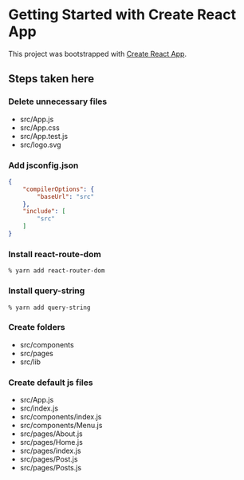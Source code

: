 # Getting Started with Create React App

This project was bootstrapped with [Create React App](https://github.com/facebook/create-react-app).

## Steps taken here

### Delete unnecessary files
* src/App.js
* src/App.css
* src/App.test.js
* src/logo.svg

### Add jsconfig.json
```json
{
    "compilerOptions": {
        "baseUrl": "src"
    },
    "include": [
        "src"
    ]
}
```

### Install react-route-dom 
```
% yarn add react-router-dom
```

### Install query-string
```
% yarn add query-string
```

### Create folders
* src/components
* src/pages
* src/lib

### Create default js files
* src/App.js
* src/index.js
* src/components/index.js
* src/components/Menu.js
* src/pages/About.js
* src/pages/Home.js
* src/pages/index.js
* src/pages/Post.js
* src/pages/Posts.js
